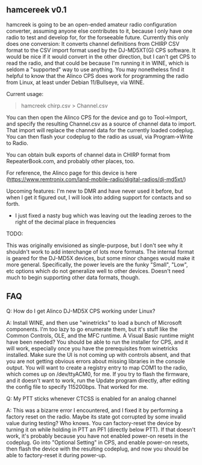 hamcereek v0.1
--------------

hamcreek is going to be an open-ended amateur radio configuration converter, assuming anyone else contributes to it,
because I only have one radio to test and develop for, for the forseeable future. Currently this only does one conversion:
It converts channel definitions from CHIRP CSV format to the CSV import format used by the DJ-MD5XT(G) CPS software.
It would be nice if it would convert in the other direction, but I can't get CPS to read the radio, and that could be
because I'm running it in WINE, which is seldom a "supported" way to use anything. You may nonetheless find it helpful to know
that the Alinco CPS does work for programming the radio from Linux, at least under Debian 11/Bullseye, via WINE.

Current usage:
> hamcreek chirp.csv > Channel.csv

You can then open the Alinco CPS for the device and go to Tool->Import, and specify the resulting Channel.csv as a source
of channel data to import. That import will replace the channel data for the currently loaded codeplug. You can then
flash your codeplug to the radio as usual, via Program->Write to Radio.

You can obtain bulk exports of channel data in CHIRP format from RepeaterBook.com, and probably other places, too.

For reference, the Alinco page for this device is here
(https://www.remtronix.com/land-mobile-radio/digital-radios/dj-md5xt/)

Upcoming features: I'm new to DMR and have never used it before, but when I get it figured out, I will look into
adding support for contacts and so forth.

* I just fixed a nasty bug which was leaving out the leading zeroes to the right of the decimal place in frequencies

TODO:

This was originally envisioned as single-purpose, but I don't see why it shouldn't work to add interchange of lots more formats.
The internal format is geared for the DJ-MD5X devices, but some minor changes would make it more general. Specifically,
the power levels are the funky "Small", "Low", etc options which do not generalize well to other devices. Doesn't need
much to begin supporting other data formats, though.

FAQ
----

Q: How do I get Alinco DJ-MD5X CPS working under Linux?

A: Install WINE, and then use "winetricks" to load a bunch of Microsoft components. I'm too lazy to go enumerate them,
	but it's stuff like the Common Controls, OLE, and the MFC runtime. A Visual Basic runtime might have been needed?
	You should be able to run the installer for CPS, and it will work, especially once you have the prerequisites from
	winetricks installed. Make sure the UI is not coming up with controls absent, and that you are not getting obvious
	errors about missing libraries in the console output. You will want to create a registry entry to map COM1 to the
	radio, which comes up on /dev/ttyACM0, for me. If you try to flash the firmware, and it doesn't want to work,
	run the Update program directly, after editing the config file to specify 115200bps. That worked for me.
	
Q: My PTT sticks whenever CTCSS is enabled for an analog channel

A: This was a bizarre error I encountered, and I fixed it by performing a factory reset on the radio. Maybe its state
	got corrupted by some invalid value during testing? Who knows. You can factory-reset the device by turning it
	on while holding in PTT an PF1 (directly below PTT). If that doesn't work, it's probably because you have not
	enabled power-on resets in the codeplug. Go into "Optional Setting" in CPS, and enable power-on resets, then
	flash the device with the resulting codeplug, and now you should be able to factory-reset it during power-up.
	
